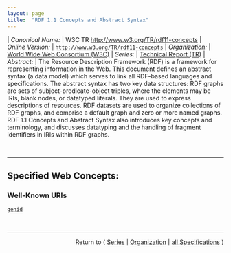 ```yaml
---
layout: page
title:  "RDF 1.1 Concepts and Abstract Syntax"
---
```


| *Canonical Name:* | W3C TR http://www.w3.org/TR/rdf11-concepts
| *Online Version:* | [`http://www.w3.org/TR/rdf11-concepts`](http://www.w3.org/TR/rdf11-concepts)
| *Organization:* | [World Wide Web Consortium (W3C)](..  "List of specification series by this organization")
| *Series:* | [Technical Report (TR)](.  "List of specifications in this series")
| *Abstract:* | The Resource Description Framework (RDF) is a framework for representing information in the Web. This document defines an abstract syntax (a data model) which serves to link all RDF-based languages and specifications. The abstract syntax has two key data structures: RDF graphs are sets of subject-predicate-object triples, where the elements may be IRIs, blank nodes, or datatyped literals. They are used to express descriptions of resources. RDF datasets are used to organize collections of RDF graphs, and comprise a default graph and zero or more named graphs. RDF 1.1 Concepts and Abstract Syntax also introduces key concepts and terminology, and discusses datatyping and the handling of fragment identifiers in IRIs within RDF graphs.

<br/>
<hr/>

## Specified Web Concepts:

### Well-Known URIs

[`genid`](/concepts/well-known-uri/genid "Systems that want Skolem IRIs to be recognizable outside of the system boundaries should use a well-known IRI with the registered name genid. This is an IRI that uses the HTTP or HTTPS scheme, or another scheme that has been specified to use well-known IRIs; and whose path component starts with /.well-known/genid/.")



<br/>
<hr/>

<p style="text-align: right">Return to ( <a href="./">Series</a> | <a href="../">Organization</a> | <a href="../../">all Specifications</a> )</p>